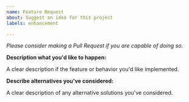 ```yaml
---
name: Feature Request
about: Suggest an idea for this project
labels: enhancement

---
```


*Please consider making a Pull Request if you are capable of doing so.*

**Description what you'd like to happen:**

A clear description if the feature or behavior you'd like implemented.

**Describe alternatives you've considered:**

A clear description of any alternative solutions you've considered.
